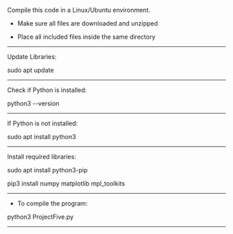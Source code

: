 Compile this code in a Linux/Ubuntu environment.

- Make sure all files are downloaded and unzipped

- Place all included files inside the same directory

-----------------------------------------------------

Update Libraries:

sudo apt update

-----------------------------------------------------

Check if Python is installed:

python3 --version

-----------------------------------------------------

If Python is not installed:

sudo apt install python3

-----------------------------------------------------

Install required libraries:

sudo apt install python3-pip

pip3 install numpy matplotlib mpl_toolkits

-----------------------------------------------------

- To compile the program:

python3 ProjectFive.py

-----------------------------------------------------
